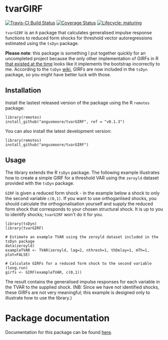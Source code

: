 # tvarGIRF

<!-- badges: start -->

[![Travis-CI Build Status](https://travis-ci.org/angusmoore/tvarGIRF.svg?branch=master)](https://travis-ci.org/angusmoore/tvarGIRF)
[![Coverage Status](https://coveralls.io/repos/github/angusmoore/tvarGIRF/badge.svg?branch=master)](https://coveralls.io/github/angusmoore/tvarGIRF?branch=master)
[![Lifecycle:
maturing](https://img.shields.io/badge/lifecycle-experimental-orange.svg)](https://www.tidyverse.org/lifecycle/#experimental)
<!-- badges: end -->

`tvarGIRF` is an `R` package that calculates generalised impulse response functions to reduced form shocks for threshold vector autoregressions estimated using the `tsDyn` package.

**Please note**: this package is something I put together quickly for an uncompleted project because the only other implementation of GIRFs in R [that existed at the time](http://groups.google.com/group/tsdyn/t/5c517a94a3a3ab0c) looks like it implements the bootstrap incorrectly to me. According to the `tsDyn` [wiki](https://github.com/MatthieuStigler/tsDyn/wiki/FAQ#1-are-generalized-impulse-functions-girf-available-in-tsdyn), GIRFs are now included in the `tsDyn` package, so you might have better luck with those.

## Installation

Install the lastest released version of the package using the R `remotes` package:
```
library(remotes)
install_github("angusmoore/tvarGIRF", ref = "v0.1.3")
```

You can also install the latest development version:
```
library(remotes)
install_github("angusmoore/tvarGIRF")
```

## Usage
The library extends the R `tsDyn` package. The following example illustrates how to create a simple GIRF for a threshold VAR using the `zeroyld` dataset provided with the `tsDyn` package.

`GIRF` is given a reduced form shock - in the example below a shock to only the second variable `c(0,1)`. If you want to use orthoganlised shocks, you should calculate the orthogonalisation yourself and supply the reduced form shock that corresponds to your chosen structural shock. It is up to you to identify shocks; `tvarGIRF` won't do it for you.

```
library(tsDyn)
library(tvarGIRF)

# Estimate an example TVAR using the zeroyld dataset included in the tsDyn package
data(zeroyld)
exampleTVAR <- TVAR(zeroyld, lag=2, nthresh=1, thDelay=1, mTh=1, plot=FALSE)

# Calculate GIRFs for a reduced form shock to the second variable (long.run)
girfs <- GIRF(exampleTVAR, c(0,1))
```

The result contains the generalised impulse responses for each variable in the TVAR to the supplied shock. (NB: Since we have not identified shocks, these GIRFs are not very meaningful; this example is designed only to illustrate how to use the library.)

# Package documentation

Documentation for this package can be found [here](https://angusmoore.github.io/tvarGIRF/).
